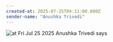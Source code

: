 ```yaml
---
created-at: 2025-07-25T04:11:00.000Z
sender-name: "Anushka Trivedi"
---
```


![at Fri Jul 25 2025 Anushka Trivedi says](/messages/images/IMG-20250725-WA0000.jpg)

